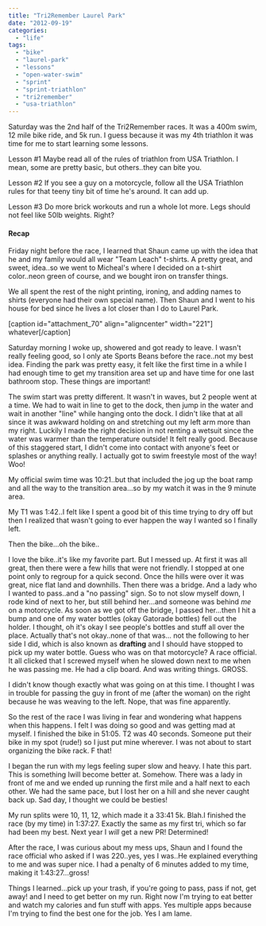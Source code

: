 ```yaml
---
title: "Tri2Remember Laurel Park"
date: "2012-09-19"
categories: 
  - "life"
tags: 
  - "bike"
  - "laurel-park"
  - "lessons"
  - "open-water-swim"
  - "sprint"
  - "sprint-triathlon"
  - "tri2remember"
  - "usa-triathlon"
---
```


Saturday was the 2nd half of the Tri2Remember races. It was a 400m swim, 12 mile bike ride, and 5k run. I guess because it was my 4th triathlon it was time for me to start learning some lessons.

Lesson #1 Maybe read all of the rules of triathlon from USA Triathlon. I mean, some are pretty basic, but others..they can bite you.

Lesson #2 If you see a guy on a motorcycle, follow all the USA Triathlon rules for that teeny tiny bit of time he's around. It can add up.

Lesson #3 Do more brick workouts and run a whole lot more. Legs should not feel like 50lb weights. Right?

#### Recap

Friday night before the race, I learned that Shaun came up with the idea that he and my family would all wear "Team Leach" t-shirts. A pretty great, and sweet, idea..so we went to Micheal's where I decided on a t-shirt color..neon green of course, and we bought iron on transfer things.

We all spent the rest of the night printing, ironing, and adding names to shirts (everyone had their own special name). Then Shaun and I went to his house for bed since he lives a lot closer than I do to Laurel Park.

\[caption id="attachment\_70" align="aligncenter" width="221"\] whatever\[/caption\]

Saturday morning I woke up, showered and got ready to leave. I wasn't really feeling good, so I only ate Sports Beans before the race..not my best idea. Finding the park was pretty easy, it felt like the first time in a while I had enough time to get my transition area set up and have time for one last bathroom stop. These things are important!

The swim start was pretty different. It wasn't in waves, but 2 people went at a time. We had to wait in line to get to the dock, then jump in the water and wait in another "line" while hanging onto the dock. I didn't like that at all since it was awkward holding on and stretching out my left arm more than my right. Luckily I made the right decision in not renting a wetsuit since the water was warmer than the temperature outside! It felt really good. Because of this staggered start, I didn't come into contact with anyone's feet or splashes or anything really. I actually got to swim freestyle most of the way! Woo!

My official swim time was 10:21..but that included the jog up the boat ramp and all the way to the transition area...so by my watch it was in the 9 minute area.

My T1 was 1:42..I felt like I spent a good bit of this time trying to dry off but then I realized that wasn't going to ever happen the way I wanted so I finally left.

Then the bike...oh the bike..

I love the bike..it's like my favorite part. But I messed up. At first it was all great, then there were a few hills that were not friendly. I stopped at one point only to regroup for a quick second. Once the hills were over it was great, nice flat land and downhills. Then there was a bridge. And a lady who I wanted to pass..and a "no passing" sign. So to not slow myself down, I rode kind of next to her, but still behind her...and someone was behind _me_ on a motorcycle. As soon as we got off the bridge, I passed her...then I hit a bump and one of my water bottles (okay Gatorade bottles) fell out the holder. I thought, oh it's okay I see people's bottles and stuff all over the place. Actually that's not okay..none of that was... not the following to her side I did, which is also known as **drafting** and I should have stopped to pick up my water bottle. Guess who was on that motorcycle? A race official. It all clicked that I screwed myself when he slowed down next to me when he was passing me. He had a clip board. And was writing things. GROSS.

I didn't know though exactly what was going on at this time. I thought I was in trouble for passing the guy in front of me (after the woman) on the right because he was weaving to the left. Nope, that was fine apparently.

So the rest of the race I was living in fear and wondering what happens when this happens. I felt I was doing so good and was getting mad at myself. I finished the bike in 51:05. T2 was 40 seconds. Someone put their bike in my spot (rude!) so I just put mine wherever. I was not about to start organizing the bike rack. F that!

I began the run with my legs feeling super slow and heavy. I hate this part. This is something Iwill become better at. Somehow. There was a lady in front of me and we ended up running the first mile and a half next to each other. We had the same pace, but I lost her on a hill and she never caught back up. Sad day, I thought we could be besties!

My run splits were 10, 11, 12, which made it a 33:41 5k. Blah.I finished the race (by my time) in 1:37:27. Exactly the same as my first tri, which so far had been my best. Next year I _will_ get a new PR! Determined!

After the race, I was curious about my mess ups, Shaun and I found the race official who asked if I was 220..yes, yes I was..He explained everything to me and was super nice. I had a penalty of 6 minutes added to my time, making it 1:43:27...gross!

Things I learned...pick up your trash, if you're going to pass, pass if not, get away! and I need to get better on my run. Right now I'm trying to eat better and watch my calories and fun stuff with apps. Yes multiple apps because I'm trying to find the best one for the job. Yes I am lame.
